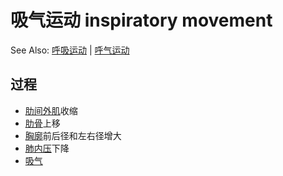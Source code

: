 # 吸气运动 inspiratory movement 

See Also: [呼吸运动](呼吸运动.md) | [呼气运动](呼气运动.md)

## 过程

- [肋间外肌](肋间外肌.md)收缩
- [肋骨](肋骨.md)上移
- [胸廓](胸廓.md)前后径和左右径增大
- [肺内压](肺内压.md)下降
- [吸气](吸气.md)
